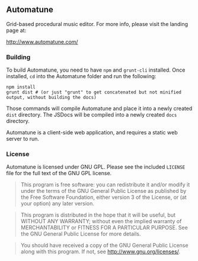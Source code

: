 ## Automatune ##

Grid-based procedural music editor. For more info, please visit the landing page at:

http://www.automatune.com/

### Building ###

To build Automatune, you need to have `npm` and `grunt-cli` installed. Once installed, `cd` into the Automatune folder and run the following:

    npm install
    grunt dist # (or just "grunt" to get concatenated but not minified output, without building the docs)

Those commands will compile Automatune and place it into a newly created `dist` directory. The JSDocs will be compiled into a newly created `docs` directory.

Automatune is a client-side web application, and requires a static web server to run.

### License ###

Automatune is licensed under GNU GPL. Please see the included `LICENSE` file for the full text of the GNU GPL license.

> This program is free software: you can redistribute it and/or modify
it under the terms of the GNU General Public License as published by
the Free Software Foundation, either version 3 of the License, or
(at your option) any later version.

> This program is distributed in the hope that it will be useful,
but WITHOUT ANY WARRANTY; without even the implied warranty of
MERCHANTABILITY or FITNESS FOR A PARTICULAR PURPOSE.  See the
GNU General Public License for more details.

> You should have received a copy of the GNU General Public License
along with this program.  If not, see http://www.gnu.org/licenses/.
